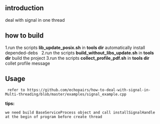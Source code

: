 ## introduction
deal with signal in one thread

## how to build 

 1.run the scripts **lib_update_posix.sh** in **tools dir** automatically install depended-debs  
 2.run the scripts **build_without_libs_update.sh** in **tools dir** build the project
 3.run the scripts **collect_profile_pdf.sh**  in **tools dir** collet profile message

## Usage
```
 refer to https://github.com/echopairs/how-to-deal-with-signal-in-Multi-threading/blob/master/examples/signal_example.cpp
```
**tips:**

    we need build BaseServiceProcess object and call installSignalHandle at the begin of program before create thread
